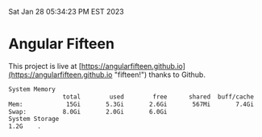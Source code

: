 Sat Jan 28 05:34:23 PM EST 2023

# Angular Fifteen


This project is live at [https://angularfifteen.github.io](https://angularfifteen.github.io "fifteen!") thanks to Github.

```bash
System Memory
               total        used        free      shared  buff/cache   available
Mem:            15Gi       5.3Gi       2.6Gi       567Mi       7.4Gi       9.1Gi
Swap:          8.0Gi       2.0Gi       6.0Gi
System Storage
1.2G	.
```
```bash
